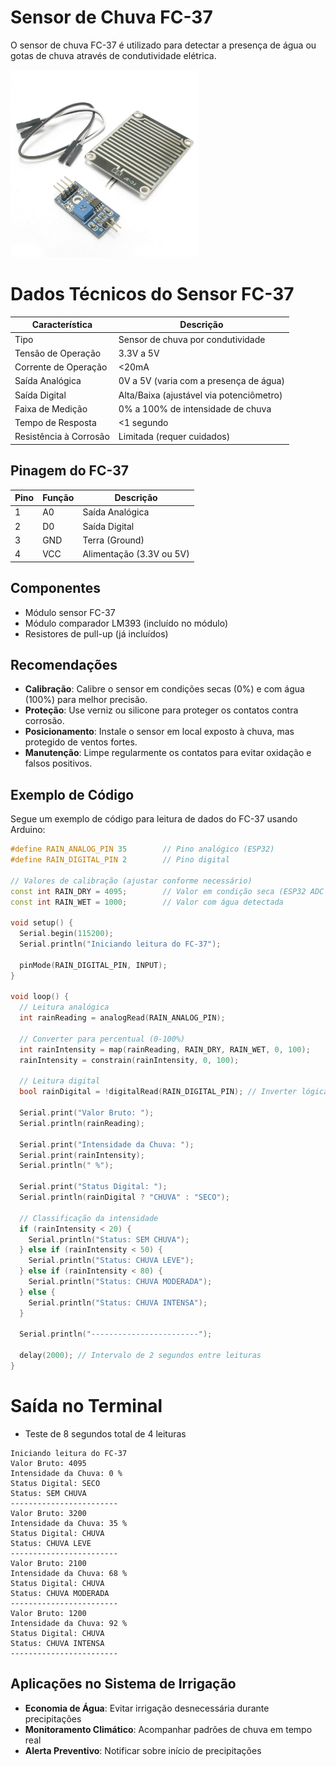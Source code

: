 # Sensor de Chuva FC-37

O sensor de chuva FC-37 é utilizado para detectar a presença de água ou gotas de chuva através de condutividade elétrica.

<img src="FC-37.jpg" alt="Sensor FC-37" width="300">

# Dados Técnicos do Sensor FC-37

| Característica        | Descrição                              |
|-----------------------|----------------------------------------|
| Tipo                  | Sensor de chuva por condutividade     |
| Tensão de Operação    | 3.3V a 5V                             |
| Corrente de Operação  | <20mA                                 |
| Saída Analógica       | 0V a 5V (varia com a presença de água)|
| Saída Digital         | Alta/Baixa (ajustável via potenciômetro) |
| Faixa de Medição      | 0% a 100% de intensidade de chuva     |
| Tempo de Resposta     | <1 segundo                            |
| Resistência à Corrosão| Limitada (requer cuidados)            |

## Pinagem do FC-37

| Pino | Função          | Descrição                             |
|------|-----------------|---------------------------------------|
| 1    | A0              | Saída Analógica                      |
| 2    | D0              | Saída Digital                        |
| 3    | GND             | Terra (Ground)                       |
| 4    | VCC             | Alimentação (3.3V ou 5V)             |

## Componentes
- Módulo sensor FC-37
- Módulo comparador LM393 (incluído no módulo)
- Resistores de pull-up (já incluídos)

## Recomendações

- **Calibração**: Calibre o sensor em condições secas (0%) e com água (100%) para melhor precisão.
- **Proteção**: Use verniz ou silicone para proteger os contatos contra corrosão.
- **Posicionamento**: Instale o sensor em local exposto à chuva, mas protegido de ventos fortes.
- **Manutenção**: Limpe regularmente os contatos para evitar oxidação e falsos positivos.

## Exemplo de Código

Segue um exemplo de código para leitura de dados do FC-37 usando Arduino:

```cpp
#define RAIN_ANALOG_PIN 35        // Pino analógico (ESP32)
#define RAIN_DIGITAL_PIN 2        // Pino digital

// Valores de calibração (ajustar conforme necessário)
const int RAIN_DRY = 4095;        // Valor em condição seca (ESP32 ADC 12-bit)
const int RAIN_WET = 1000;        // Valor com água detectada

void setup() {
  Serial.begin(115200);
  Serial.println("Iniciando leitura do FC-37");
  
  pinMode(RAIN_DIGITAL_PIN, INPUT);
}

void loop() {
  // Leitura analógica
  int rainReading = analogRead(RAIN_ANALOG_PIN);
  
  // Converter para percentual (0-100%)
  int rainIntensity = map(rainReading, RAIN_DRY, RAIN_WET, 0, 100);
  rainIntensity = constrain(rainIntensity, 0, 100);
  
  // Leitura digital
  bool rainDigital = !digitalRead(RAIN_DIGITAL_PIN); // Inverter lógica
  
  Serial.print("Valor Bruto: ");
  Serial.println(rainReading);
  
  Serial.print("Intensidade da Chuva: ");
  Serial.print(rainIntensity);
  Serial.println(" %");
  
  Serial.print("Status Digital: ");
  Serial.println(rainDigital ? "CHUVA" : "SECO");
  
  // Classificação da intensidade
  if (rainIntensity < 20) {
    Serial.println("Status: SEM CHUVA");
  } else if (rainIntensity < 50) {
    Serial.println("Status: CHUVA LEVE");
  } else if (rainIntensity < 80) {
    Serial.println("Status: CHUVA MODERADA");
  } else {
    Serial.println("Status: CHUVA INTENSA");
  }
  
  Serial.println("------------------------");
  
  delay(2000); // Intervalo de 2 segundos entre leituras
}
```

# Saída no Terminal

- Teste de 8 segundos total de 4 leituras

```
Iniciando leitura do FC-37
Valor Bruto: 4095
Intensidade da Chuva: 0 %
Status Digital: SECO
Status: SEM CHUVA
------------------------
Valor Bruto: 3200
Intensidade da Chuva: 35 %
Status Digital: CHUVA
Status: CHUVA LEVE
------------------------
Valor Bruto: 2100
Intensidade da Chuva: 68 %
Status Digital: CHUVA
Status: CHUVA MODERADA
------------------------
Valor Bruto: 1200
Intensidade da Chuva: 92 %
Status Digital: CHUVA
Status: CHUVA INTENSA
------------------------
```

## Aplicações no Sistema de Irrigação

- **Economia de Água**: Evitar irrigação desnecessária durante precipitações
- **Monitoramento Climático**: Acompanhar padrões de chuva em tempo real
- **Alerta Preventivo**: Notificar sobre início de precipitações